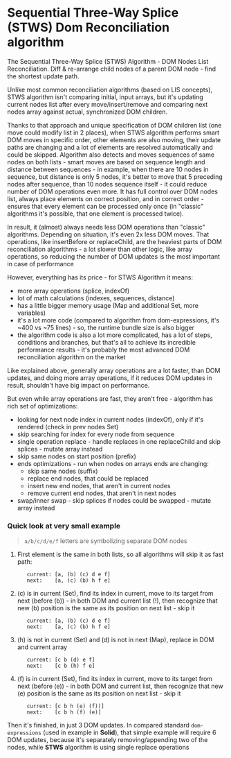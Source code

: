 # Sequential Three-Way Splice (STWS) Dom Reconciliation algorithm

The Sequential Three-Way Splice (STWS) Algorithm - DOM Nodes List Reconciliation.
Diff & re-arrange child nodes of a parent DOM node - find the shortest update path.

Unlike most common reconciliation algorithms (based on LIS concepts), STWS algorithm
isn't comparing initial, input arrays, but it's updating current nodes list after every
move/insert/remove and comparing next nodes array against actual, synchronized DOM children.

Thanks to that approach and unique specification of DOM children list (one move could modify
list in 2 places), when STWS algorithm performs smart DOM moves in specific order, other
elements are also moving, their update paths are changing and a lot of elements are resolved
automatically and could be skipped. Algorithm also detects and moves sequences of same nodes
on both lists - smart moves are based on sequence length and distance between sequences - in
example, when there are 10 nodes in sequence, but distance is only 5 nodes, it's better to move
that 5 preceding nodes after sequence, than 10 nodes sequence itself - it could reduce number
of DOM operations even more. It has full control over DOM nodes list, always place elements
on correct position, and in correct order - ensures that every element can be processed only
once (in "classic" algorithms it's possible, that one element is processed twice).

In result, it (almost) always needs less DOM operations than "classic" algorithms. Depending
on situation, it's even 2x less DOM moves. That operations, like insertBefore or replaceChild,
are the heaviest parts of DOM reconciliation algorithms - a lot slower than other logic, like
array operations, so reducing the number of DOM updates is the most important in case of performance

However, everything has its price - for STWS Algorithm it means:
- more array operations (splice, indexOf)
- lot of math calculations (indexes, sequences, distance)
- has a little bigger memory usage (Map and additional Set, more variables)
- it's a lot more code (compared to algorithm from dom-expressions, it's ~400 vs ~75 lines) - so,
  the runtime bundle size is also bigger
- the algorithm code is also a lot more complicated, has a lot of steps, conditions and branches,
  but that's all to achieve its incredible performance results - it's probably the most advanced
  DOM reconciliation algorithm on the market

Like explained above, generally array operations are a lot faster, than DOM updates, and doing more
array operations, if it reduces DOM updates in result, shouldn't have big impact on performance.

But even while array operations are fast, they aren't free - algorithm has rich set of optimizations:
- looking for next node index in current nodes (indexOf), only if it's rendered (check in prev nodes Set)
- skip searching for index for every node from sequence
- single operation replace - handle replaces in one replaceChild and skip splices - mutate array instead
- skip same nodes on start position (prefix)
- ends optimizations - run when nodes on arrays ends are changing:
    - skip same nodes (suffix)
    - replace end nodes, that could be replaced
    - insert new end nodes, that aren't in current nodes
    - remove current end nodes, that aren't in next nodes
- swap/inner swap - skip splices if nodes could be swapped - mutate array instead

### Quick look at very small example
> `a/b/c/d/e/f` letters are symbolizing separate DOM nodes
1. First element is the same in both lists, so all algorithms will skip it as fast path:
    ```text
       current: [a, (b) (c) d e f]
       next:    [a, (c) (b) h f e]
    ```
2. (c) is in current (Set), find its index in current, move to its target from next (before (b)) - in both DOM and current list (!), then recognize that new (b) position is the same as its position on next list - skip it
    ```text
       current: [a, (b) (c) d e f]
       next:    [a, (c) (b) h f e]
    ```
3. (h) is not in current (Set) and (d) is not in next (Map), replace in DOM and current array
    ```text
       current: [c b (d) e f]
       next:    [c b (h) f e]
    ```
4. (f) is in current (Set), find its index in current, move to its target from next (before (e)) - in both DOM and current list, then recognize that new (e) position is the same as its position on next list - skip it
    ```text
       current: [c b h (e) (f))]
       next:    [c b h (f) (e)]
    ```

Then it's finished, in just 3 DOM updates. In compared standard `dom-expressions` (used in example in **Solid**), that simple
example will require 6 DOM updates, because it's separately removing/appending two of the nodes, while **STWS** algorithm
is using single replace operations